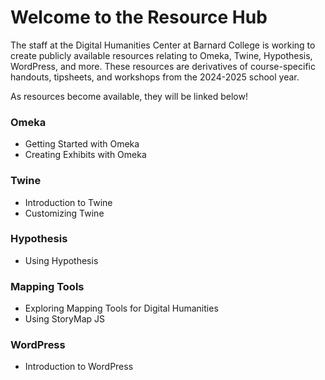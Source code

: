 # Welcome to the Resource Hub

The staff at the Digital Humanities Center at Barnard College is working to create publicly available resources relating to Omeka, Twine, Hypothesis, WordPress, and more. These resources are derivatives of course-specific handouts, tipsheets, and workshops from the 2024-2025 school year.

As resources become available, they will be linked below!


### Omeka
- Getting Started with Omeka
- Creating Exhibits with Omeka

### Twine
- Introduction to Twine
- Customizing Twine

### Hypothesis
- Using Hypothesis

### Mapping Tools
- Exploring Mapping Tools for Digital Humanities
- Using StoryMap JS

### WordPress
- Introduction to WordPress

